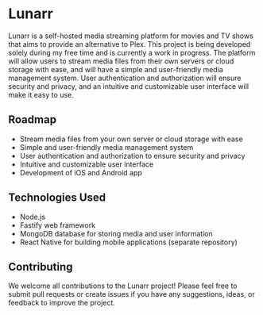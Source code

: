 # Lunarr

Lunarr is a self-hosted media streaming platform for movies and TV shows that aims to provide an alternative to Plex. This project is being developed solely during my free time and is currently a work in progress. The platform will allow users to stream media files from their own servers or cloud storage with ease, and will have a simple and user-friendly media management system. User authentication and authorization will ensure security and privacy, and an intuitive and customizable user interface will make it easy to use.

## Roadmap

- Stream media files from your own server or cloud storage with ease
- Simple and user-friendly media management system
- User authentication and authorization to ensure security and privacy
- Intuitive and customizable user interface
- Development of iOS and Android app

## Technologies Used

- Node.js
- Fastify web framework
- MongoDB database for storing media and user information
- React Native for building mobile applications (separate repository)

## Contributing

We welcome all contributions to the Lunarr project! Please feel free to submit pull requests or create issues if you have any suggestions, ideas, or feedback to improve the project.
